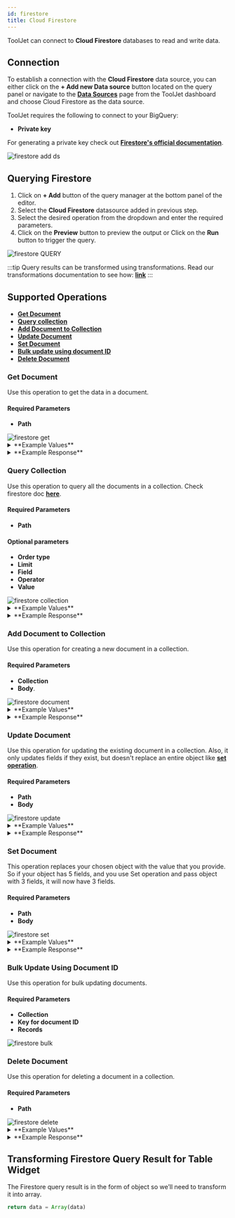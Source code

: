 ```yaml
---
id: firestore
title: Cloud Firestore
---
```


ToolJet can connect to **Cloud Firestore** databases to read and write data.

<div style={{paddingTop:'24px'}}>

## Connection 

To establish a connection with the **Cloud Firestore** data source, you can either click on the **+ Add new Data source** button located on the query panel or navigate to the **[Data Sources](/docs/data-sources/overview)** page from the ToolJet dashboard and choose Cloud Firestore as the data source.

ToolJet requires the following to connect to your BigQuery:
- **Private key**

For generating a private key check out **[Firestore's official documentation](https://cloud.google.com/iam/docs/creating-managing-service-account-keys#iam-service-account-keys-create-console)**.

<img className="screenshot-full" src="/img/datasource-reference/firestore/add-ds-firestore-v3.png"  alt="firestore add ds"/>

</div>

<div style={{paddingTop:'24px'}}>

## Querying Firestore 

1. Click on **+ Add** button of the query manager at the bottom panel of the editor.
2. Select the **Cloud Firestore** datasource added in previous step.
3. Select the desired operation from the dropdown and enter the required parameters.
4. Click on the **Preview** button to preview the output or Click on the **Run** button to trigger the query.

<img className="screenshot-full" src="/img/datasource-reference/firestore/firestore-query-v3.png" alt="firestore QUERY" />

:::tip
Query results can be transformed using transformations. Read our transformations documentation to see how: **[link](/docs/tutorial/transformations)**
:::

</div>

<div style={{paddingTop:'24px'}}>

## Supported Operations
- **[Get Document](#get-document)**
- **[Query collection](#query-collection)**
- **[Add Document to Collection](#add-document-to-collection)** 
- **[Update Document](#update-document)** 
- **[Set Document](#set-document)**
- **[Bulk update using document ID](#bulk-update-using-document-id)**
- **[Delete Document](#delete-document)**

### Get Document

Use this operation to get the data in a document.

#### Required Parameters

- **Path**

<img className="screenshot-full" src="/img/datasource-reference/firestore/get-v3.png" alt="firestore get" />

<details>
<summary>**Example Values**</summary>

```yaml
Path: /your-path-here
```

</details>

<details>
<summary>**Example Response**</summary>

```yaml
hello:24
```
</details>


### Query Collection

Use this operation to query all the documents in a collection. Check firestore doc **[here](https://firebase.google.com/docs/reference/js/v8/firebase.database.Query)**.

#### Required Parameters

- **Path**

#### Optional parameters

- **Order type**
- **Limit**
- **Field**
- **Operator**
- **Value**

<img className="screenshot-full" src="/img/datasource-reference/firestore/query-collection-v3.png" alt="firestore collection"/>

<details>
<summary>**Example Values**</summary>

```yaml
path: /your-path-here
```

</details>

<details>
<summary>**Example Response**</summary>

```json
[
  {
    "document_id": "NHSt1ZQCac0K1YV51t3N",
    "data": {
      "Author": "Shubh",
      "id": 5
    }
  }
]
```
</details>

### Add Document to Collection

Use this operation for creating a new document in a collection.

#### Required Parameters

- **Collection**
- **Body**. 

<img className="screenshot-full" src="/img/datasource-reference/firestore/add-document-v3.png" alt="firestore document" />

<details>
<summary>**Example Values**</summary>

```json
{
"Author": "Shubh",
"id": 5
}
```

</details>

<details>
<summary>**Example Response**</summary>

```json
{
  "_writeTime": {
    "_seconds": 1741173502,
    "_nanoseconds": 958221000
  }
}
```
</details>

### Update Document

Use this operation for updating the existing document in a collection. Also, it only updates fields if they exist, but doesn't replace an entire object like **[set operation](#set-document)**.

#### Required Parameters

- **Path**
- **Body**

<img className="screenshot-full" src="/img/datasource-reference/firestore/update-v3.png" alt="firestore update" />

<details>
<summary>**Example Values**</summary>

```json
{
"Author": "Shubhendra",
"id": 3
}
```

</details>

<details>
<summary>**Example Response**</summary>

```json
{
  "_writeTime": {
    "_seconds": 1741173133,
    "_nanoseconds": 874981000
  }
}
```
</details>

### Set Document

This operation replaces your chosen object with the value that you provide. So if your object has 5 fields, and you use Set operation and pass object with 3 fields, it will now have 3 fields.

#### Required Parameters

- **Path**
- **Body** 

<img className="screenshot-full" src="/img/datasource-reference/firestore/set-v3.png" alt="firestore set" />

<details>
<summary>**Example Values**</summary>

```json
{
"Author": "Shefewfbh",
"id": 9
}
```

</details>

<details>
<summary>**Example Response**</summary>

```json
{
  "_writeTime": {
    "_seconds": 1741173740,
    "_nanoseconds": 801134000
  }
}
```
</details>

### Bulk Update Using Document ID

Use this operation for bulk updating documents.

#### Required Parameters

- **Collection**
- **Key for document ID**
- **Records**

<img className="screenshot-full" src="/img/datasource-reference/firestore/bulk-v2.png" alt="firestore bulk" />

### Delete Document

Use this operation for deleting a document in a collection.

#### Required Parameters

- **Path**

<img className="screenshot-full" src="/img/datasource-reference/firestore/delete-v3.png" alt="firestore delete"/>

<details>
<summary>**Example Values**</summary>

```yaml
path: /your-path-here
```

</details>

<details>
<summary>**Example Response**</summary>

```json
{
  "_writeTime": {
    "_seconds": 1741174305,
    "_nanoseconds": 703549000
  }
}
```
</details>

</div>

<div style={{paddingTop:'24px'}}>

## Transforming Firestore Query Result for Table Widget

The Firestore query result is in the form of object so we’ll need to transform it into array.

```js
return data = Array(data)
```

</div>
